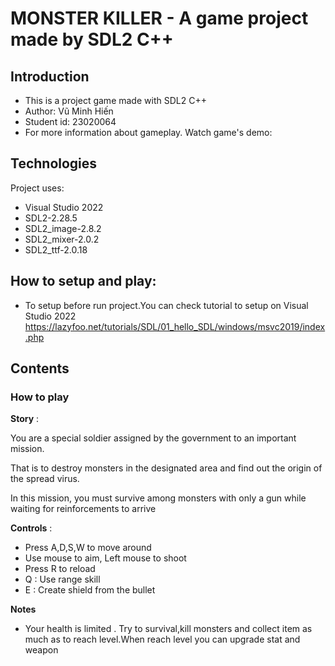 # MONSTER KILLER - A game project made by SDL2 C++
## Introduction
 - This is a project game made with SDL2 C++
 - Author: Vũ Minh Hiến
 - Student id: 23020064
 - For more information about gameplay. Watch game's demo:

## Technologies

Project uses:
 - Visual Studio 2022
 - SDL2-2.28.5
 - SDL2_image-2.8.2 
 - SDL2_mixer-2.0.2
 - SDL2_ttf-2.0.18

## How to setup and play:
 - To setup before run project.You can check tutorial to setup on Visual Studio 2022 https://lazyfoo.net/tutorials/SDL/01_hello_SDL/windows/msvc2019/index.php
## Contents
### How to play

**Story** : 

You are a special soldier assigned by the government to an important mission. 

That is to destroy monsters in the designated area and find out the origin of the spread virus. 

In this mission, you must survive among monsters with only a gun while waiting for reinforcements to arrive

**Controls** :
 - Press A,D,S,W to move around
 - Use mouse to aim, Left mouse to shoot
 - Press R to reload
 - Q : Use range skill
 - E : Create shield from the bullet

   
**Notes**
 - Your health is limited . Try to survival,kill monsters and collect item  as much as to reach level.When reach level you can upgrade stat and weapon
   
